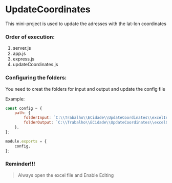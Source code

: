 # UpdateCoordinates

This mini-project is used to update the adresses with the lat-lon coordinates

### Order of execution:

1. server.js
2. app.js
3. express.js
4. updateCoordinates.js

### Configuring the folders:

You need to creat the folders for input and output and update the config file

Example:

```js
const config = {
	path: {
		folderInput: `C:\\Trabalho\\ECidade\\UpdateCoordinates\\excelIn`,
		folderOutput: `C:\\Trabalho\\ECidade\\UpdateCoordinates\\excelOut`,
	},
};

module.exports = {
	config,
};
```

### Reminder!!!

> Always open the excel file and Enable Editing
